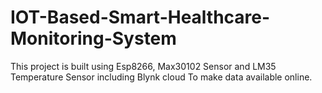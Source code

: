# IOT-Based-Smart-Healthcare-Monitoring-System
This project is built using Esp8266, Max30102 Sensor and LM35 Temperature Sensor including Blynk cloud To make data available online.
